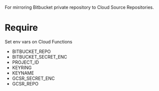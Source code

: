 For mirroring Bitbucket private repository to Cloud Source Repositories.

# Require
Set env vars on Cloud Functions
* BITBUCKET_REPO
* BITBUCKET_SECRET_ENC
* PROJECT_ID
* KEYRING
* KEYNAME
* GCSR_SECRET_ENC
* GCSR_REPO